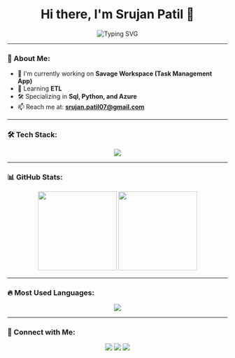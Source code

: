 <h1 align="center">Hi there, I'm Srujan Patil 👋</h1>
 
<p align="center">
<img src="https://readme-typing-svg.herokuapp.com?font=Fira+Code&weight=600&size=22&pause=1000&color=4A90E2&center=true&width=435&lines=🚀+Data+Engineer;💻+Tech+Enthusiast;🎯+Problem+Solver" alt="Typing SVG" />
</p>
 
---
 
### 🌟 About Me:
- 🔭 I'm currently working on **Savage Workspace (Task Management App)**  
- 🌱 Learning **ETL**  
- 🛠 Specializing in **Sql, Python, and Azure**  
- 📫 Reach me at: **srujan.patil07@gmail.com**  
 
---
 
### 🛠 Tech Stack:
<p align="center">
<img src="https://skillicons.dev/icons?i=python,sql,git,azure" />
</p>
 
---
 
### 📊 GitHub Stats:
<div align="center">
<img height="180em" src="https://github-readme-streak-stats.herokuapp.com/?user=Srujan001&theme=radical" />
<img height="180em" src="https://github-readme-stats.vercel.app/api?username=Srujan001&show_icons=true&theme=radical" />
</div>
 
---
 
### 🔥 Most Used Languages:
<p align="center">
<img src="https://github-readme-stats.vercel.app/api/top-langs/?username=Srujan001&layout=compact&theme=radical" />
</p>
 
---
 
### 🚀 Connect with Me:
<p align="center">
<a href="https://linkedin.com/in/your-profile" target="_blank"><img src="https://img.shields.io/badge/-LinkedIn-blue?style=for-the-badge&logo=linkedin" /></a>
<a href="https://twitter.com/your-profile" target="_blank"><img src="https://img.shields.io/badge/-Twitter-blue?style=for-the-badge&logo=twitter" /></a>
<a href="https://yourportfolio.com" target="_blank"><img src="https://img.shields.io/badge/-Portfolio-green?style=for-the-badge&logo=website" /></a>
</p>

